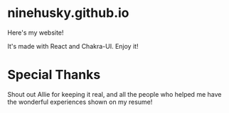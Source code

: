 # ninehusky.github.io

Here's my website!

It's made with React and Chakra-UI. Enjoy it!

# Special Thanks
Shout out Allie for keeping it real,
and all the people who helped me have the wonderful
experiences shown on my resume!
